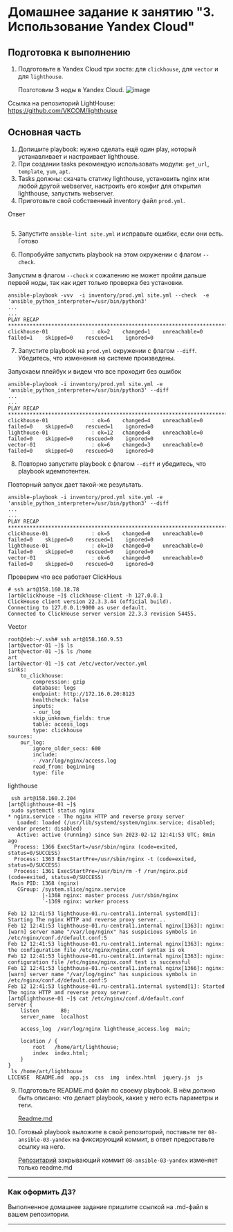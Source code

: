 # Домашнее задание к занятию "3. Использование Yandex Cloud"

## Подготовка к выполнению

1. Подготовьте в Yandex Cloud три хоста: для `clickhouse`, для `vector` и для `lighthouse`.

    Позготовим 3 ноды в Yandex Cloud.
    ![image](https://user-images.githubusercontent.com/95859890/218315796-7223e8bc-5951-47b9-9f2a-c1fd41b68ee0.png)


Ссылка на репозиторий LightHouse: https://github.com/VKCOM/lighthouse

## Основная часть

1. Допишите playbook: нужно сделать ещё один play, который устанавливает и настраивает lighthouse.
2. При создании tasks рекомендую использовать модули: `get_url`, `template`, `yum`, `apt`.
3. Tasks должны: скачать статику lighthouse, установить nginx или любой другой webserver, настроить его конфиг для открытия lighthouse, запустить webserver.
4. Приготовьте свой собственный inventory файл `prod.yml`.

Ответ
```
```
5. Запустите `ansible-lint site.yml` и исправьте ошибки, если они есть.
    Готово

6. Попробуйте запустить playbook на этом окружении с флагом `--check`.

Запустим в флагом `--check`  к сожалению не может пройти дальше первой ноды, так как идет только проверка без установки.
```
ansible-playbook -vvv  -i inventory/prod.yml site.yml --check  -e 'ansible_python_interpreter=/usr/bin/python3'
...
...
PLAY RECAP ************************************************************************************************************************************************************************************************
clickhouse-01              : ok=2    changed=1    unreachable=0    failed=1    skipped=0    rescued=1    ignored=0  
```
7. Запустите playbook на `prod.yml` окружении с флагом `--diff`. Убедитесь, что изменения на системе произведены.

Запускаем плейбук и видем что все проходит без ошибок
```
ansible-playbook -i inventory/prod.yml site.yml -e 'ansible_python_interpreter=/usr/bin/python3' --diff
...
...
PLAY RECAP ************************************************************************************************************************************************************************************************
clickhouse-01              : ok=6    changed=4    unreachable=0    failed=0    skipped=0    rescued=1    ignored=0   
lighthouse-01              : ok=12   changed=8    unreachable=0    failed=0    skipped=0    rescued=0    ignored=0   
vector-01                  : ok=6    changed=3    unreachable=0    failed=0    skipped=0    rescued=0    ignored=0   

```
8. Повторно запустите playbook с флагом `--diff` и убедитесь, что playbook идемпотентен.

Повторный запуск дает такой-же результать.
```
ansible-playbook -i inventory/prod.yml site.yml -e 'ansible_python_interpreter=/usr/bin/python3' --diff
...
...
PLAY RECAP ************************************************************************************************************************************************************************************************
clickhouse-01              : ok=5    changed=0    unreachable=0    failed=0    skipped=0    rescued=1    ignored=0   
lighthouse-01              : ok=10   changed=0    unreachable=0    failed=0    skipped=0    rescued=0    ignored=0   
vector-01                  : ok=6    changed=0    unreachable=0    failed=0    skipped=0    rescued=0    ignored=0  
```

Проверим что все работает  ClickHous
```
# ssh art@158.160.18.78
[art@clickhouse ~]$ clickhouse-client -h 127.0.0.1
ClickHouse client version 22.3.3.44 (official build).
Connecting to 127.0.0.1:9000 as user default.
Connected to ClickHouse server version 22.3.3 revision 54455.

```
Vector 
```
root@deb:~/.ssh# ssh art@158.160.9.53
[art@vector-01 ~]$ ls
[art@vector-01 ~]$ ls /home
art
[art@vector-01 ~]$ cat /etc/vector/vector.yml
sinks:
    to_clickhouse:
        compression: gzip
        database: logs
        endpoint: http://172.16.0.20:8123
        healthcheck: false
        inputs:
        - our_log
        skip_unknown_fields: true
        table: access_logs
        type: clickhouse
sources:
    our_log:
        ignore_older_secs: 600
        include:
        - /var/log/nginx/access.log
        read_from: beginning
        type: file
```
lighthouse
```
 ssh art@158.160.2.204
[art@lighthouse-01 ~]$
 sudo systemctl status nginx
* nginx.service - The nginx HTTP and reverse proxy server
   Loaded: loaded (/usr/lib/systemd/system/nginx.service; disabled; vendor preset: disabled)
   Active: active (running) since Sun 2023-02-12 12:41:53 UTC; 8min ago
  Process: 1366 ExecStart=/usr/sbin/nginx (code=exited, status=0/SUCCESS)
  Process: 1363 ExecStartPre=/usr/sbin/nginx -t (code=exited, status=0/SUCCESS)
  Process: 1361 ExecStartPre=/usr/bin/rm -f /run/nginx.pid (code=exited, status=0/SUCCESS)
 Main PID: 1368 (nginx)
   CGroup: /system.slice/nginx.service
           |-1368 nginx: master process /usr/sbin/nginx
           `-1369 nginx: worker process

Feb 12 12:41:53 lighthouse-01.ru-central1.internal systemd[1]: Starting The nginx HTTP and reverse proxy server...
Feb 12 12:41:53 lighthouse-01.ru-central1.internal nginx[1363]: nginx: [warn] server name "/var/log/nginx" has suspicious symbols in /etc/nginx/conf.d/default.conf:5
Feb 12 12:41:53 lighthouse-01.ru-central1.internal nginx[1363]: nginx: the configuration file /etc/nginx/nginx.conf syntax is ok
Feb 12 12:41:53 lighthouse-01.ru-central1.internal nginx[1363]: nginx: configuration file /etc/nginx/nginx.conf test is successful
Feb 12 12:41:53 lighthouse-01.ru-central1.internal nginx[1366]: nginx: [warn] server name "/var/log/nginx" has suspicious symbols in /etc/nginx/conf.d/default.conf:5
Feb 12 12:41:53 lighthouse-01.ru-central1.internal systemd[1]: Started The nginx HTTP and reverse proxy server.
[art@lighthouse-01 ~]$ cat /etc/nginx/conf.d/default.conf
server {
    listen       80;
    server_name  localhost

    access_log  /var/log/nginx lighthouse_access.log  main;

    location / {
        root   /home/art/lighthouse;
        index  index.html;
    }
}
 ls /home/art/lighthouse
LICENSE  README.md  app.js  css  img  index.html  jquery.js  js

```
9. Подготовьте README.md файл по своему playbook. В нём должно быть описано: что делает playbook, какие у него есть параметры и теги.

    [Readme.md](https://github.com/Artegro/netology/blob/master/HomeWork_8.3/playbook/ReadMe.md)

10. Готовый playbook выложите в свой репозиторий, поставьте тег `08-ansible-03-yandex` на фиксирующий коммит, в ответ предоставьте ссылку на него.

    [Репозитарий](https://github.com/Artegro/netology/tree/master/HomeWork_8.3/playbook) закрывающий коммит  `08-ansible-03-yandex`  изменяет только readme.md
---

### Как оформить ДЗ?

Выполненное домашнее задание пришлите ссылкой на .md-файл в вашем репозитории.

---
